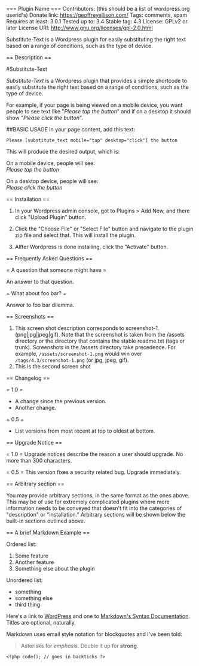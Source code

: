 === Plugin Name ===
Contributors: (this should be a list of wordpress.org userid's)
Donate link: https://geoffreyellison.com/
Tags: comments, spam
Requires at least: 3.0.1
Tested up to: 3.4
Stable tag: 4.3
License: GPLv2 or later
License URI: http://www.gnu.org/licenses/gpl-2.0.html

Substitute-Text is a Wordpress plugin for easily substituting the right text based on a range of conditions, such as the type of device.

== Description ==

#Substitute-Text

*Substitute-Text* is a Wordpress plugin that provides a simple shortcode to easily 
substitute the right text based on a range of conditions, such as the type of device.

For example, if your page is being viewed on a mobile device, you want people to 
see text like "_Please tap the button_" and if on a desktop it should show "_Please 
click the button_".

##BASIC USAGE
In your page content, add this text:
```
Please [substitute_text mobile="tap" desktop="click"] the button
```

This will produce the desired output, which is:

On a mobile device, people will see:<br>
_Please tap the button_

On a desktop device, people will see:<br>
_Please click the button_

== Installation ==

1. In your Wordpress admin console, got to Plugins > Add New, and there click "Upload Plugin" button.

2. Click the "Choose File" or "Select File" button and navigate to the plugin zip file and select that. This will install the plugin.

3. Alfter Wordpress is done installing, click the "Activate" button.

== Frequently Asked Questions ==

= A question that someone might have =

An answer to that question.

= What about foo bar? =

Answer to foo bar dilemma.

== Screenshots ==

1. This screen shot description corresponds to screenshot-1.(png|jpg|jpeg|gif). Note that the screenshot is taken from
the /assets directory or the directory that contains the stable readme.txt (tags or trunk). Screenshots in the /assets
directory take precedence. For example, `/assets/screenshot-1.png` would win over `/tags/4.3/screenshot-1.png`
(or jpg, jpeg, gif).
2. This is the second screen shot

== Changelog ==

= 1.0 =
* A change since the previous version.
* Another change.

= 0.5 =
* List versions from most recent at top to oldest at bottom.

== Upgrade Notice ==

= 1.0 =
Upgrade notices describe the reason a user should upgrade.  No more than 300 characters.

= 0.5 =
This version fixes a security related bug.  Upgrade immediately.

== Arbitrary section ==

You may provide arbitrary sections, in the same format as the ones above.  This may be of use for extremely complicated
plugins where more information needs to be conveyed that doesn't fit into the categories of "description" or
"installation."  Arbitrary sections will be shown below the built-in sections outlined above.

== A brief Markdown Example ==

Ordered list:

1. Some feature
1. Another feature
1. Something else about the plugin

Unordered list:

* something
* something else
* third thing

Here's a link to [WordPress](http://wordpress.org/ "Your favorite software") and one to [Markdown's Syntax Documentation][markdown syntax].
Titles are optional, naturally.

[markdown syntax]: http://daringfireball.net/projects/markdown/syntax
            "Markdown is what the parser uses to process much of the readme file"

Markdown uses email style notation for blockquotes and I've been told:
> Asterisks for *emphasis*. Double it up  for **strong**.

`<?php code(); // goes in backticks ?>`